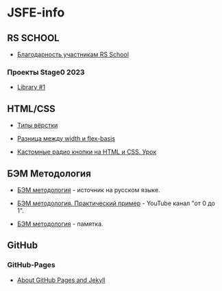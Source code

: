 # JSFE-info

## RS SCHOOL ##
- [Благодарность участникам RS School](https://app.rs.school/gratitude)

### Проекты Stage0 2023 ###
- [Library #1](https://rolling-scopes-school.github.io/alexandrturdiyev-JSFEPRESCHOOL2023Q2/library/)

## HTML/CSS ##
- [Типы вёрстки](https://likeit.pro/aktualnye-tipy-vyerstki.php)

- [Разница между width и flex-basis](https://medium.com/@stasonmars/%D1%80%D0%B0%D0%B7%D0%BD%D0%B8%D1%86%D0%B0-%D0%BC%D0%B5%D0%B6%D0%B4%D1%83-width-%D0%B8-flex-basis-f34e658ce6a2) 

- [Кастомные радио кнопки на HTML и CSS. Урок](https://www.youtube.com/watch?v=Cw6wOZNeqk0)

## БЭМ Методология ##
- [БЭМ методология](https://ru.bem.info/methodology/) - источник на русском языке.

- [БЭМ методология. Практический пример](https://www.youtube.com/watch?v=Jrjwewef_Ws&t=1359s) - YouTube канал "от 0 до 1".

- [БЭМ методология](bem-metodology.md) - памятка.


## GitHub ##
### GitHub-Pages ###

- [About GitHub Pages and Jekyll](https://docs.github.com/en/pages/setting-up-a-github-pages-site-with-jekyll/about-github-pages-and-jekyll#building-your-site-locally)
